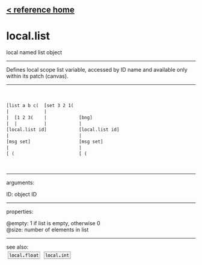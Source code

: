 [< reference home](index.html)
---

# local.list


local named list object

---

Defines local scope list variable, accessed by ID name and available only within
            its patch (canvas).
<br>


---


```


[list a b c(  [set 3 2 1(
|             |
|  [1 2 3(    |            [bng]
|  |          |            |
[local.list id]            [local.list id]
|                          |
[msg set]                  [msg set]
|                          |
[ (                        [ (

            
```

---
arguments:

ID: object ID<br>

---
properties:

@empty: 1 if list is
            empty, otherwise 0<br>
@size: number of
            elements in list<br>

---
see also:<br>
[![local.float](img/object_local.float.png)](local.float.html)
[![local.int](img/object_local.int.png)](local.int.html)
